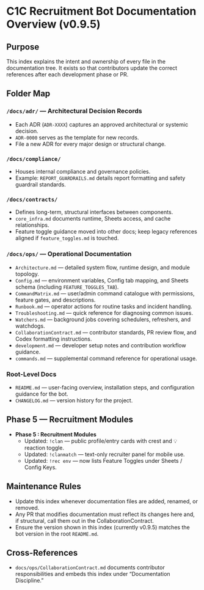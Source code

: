 # C1C Recruitment Bot Documentation Overview (v0.9.5)

## Purpose
This index explains the intent and ownership of every file in the documentation tree.
It exists so that contributors update the correct references after each development phase or PR.

## Folder Map

### `/docs/adr/` — Architectural Decision Records
* Each ADR (`ADR-XXXX`) captures an approved architectural or systemic decision.
* `ADR-0000` serves as the template for new records.
* File a new ADR for every major design or structural change.

### `/docs/compliance/`
* Houses internal compliance and governance policies.
* Example: `REPORT_GUARDRAILS.md` details report formatting and safety guardrail standards.

### `/docs/contracts/`
* Defines long-term, structural interfaces between components.
* `core_infra.md` documents runtime, Sheets access, and cache relationships.
* Feature toggle guidance moved into other docs; keep legacy references aligned if `feature_toggles.md` is touched.

### `/docs/ops/` — Operational Documentation
* `Architecture.md` — detailed system flow, runtime design, and module topology.
* `Config.md` — environment variables, Config tab mapping, and Sheets schema (including `FEATURE_TOGGLES_TAB`).
* `CommandMatrix.md` — user/admin command catalogue with permissions, feature gates, and descriptions.
* `Runbook.md` — operator actions for routine tasks and incident handling.
* `Troubleshooting.md` — quick reference for diagnosing common issues.
* `Watchers.md` — background jobs covering schedulers, refreshers, and watchdogs.
* `CollaborationContract.md` — contributor standards, PR review flow, and Codex formatting instructions.
* `development.md` — developer setup notes and contribution workflow guidance.
* `commands.md` — supplemental command reference for operational usage.

### Root-Level Docs
* `README.md` — user-facing overview, installation steps, and configuration guidance for the bot.
* `CHANGELOG.md` — version history for the project.

## Phase 5 — Recruitment Modules

- **Phase 5 : Recruitment Modules**
  - Updated: `!clan` — public profile/entry cards with crest and 💡 reaction toggle.
  - Updated: `!clanmatch` — text-only recruiter panel for mobile use.
  - Updated: `!rec env` — now lists Feature Toggles under Sheets / Config Keys.

## Maintenance Rules
* Update this index whenever documentation files are added, renamed, or removed.
* Any PR that modifies documentation must reflect its changes here and, if structural, call them out in the CollaborationContract.
* Ensure the version shown in this index (currently v0.9.5) matches the bot version in the root `README.md`.

## Cross-References
* `docs/ops/CollaborationContract.md` documents contributor responsibilities and embeds this index under “Documentation Discipline.”
